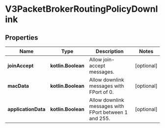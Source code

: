 
# V3PacketBrokerRoutingPolicyDownlink

## Properties
Name | Type | Description | Notes
------------ | ------------- | ------------- | -------------
**joinAccept** | **kotlin.Boolean** | Allow join-accept messages. |  [optional]
**macData** | **kotlin.Boolean** | Allow downlink messages with FPort of 0. |  [optional]
**applicationData** | **kotlin.Boolean** | Allow downlink messages with FPort between 1 and 255. |  [optional]



